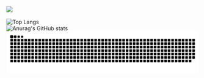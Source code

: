 <img src="https://capsule-render.vercel.app/api?type=venom&color=auto&height=150&section=header&text=hello&fontSize=90" />
<!--### Hi there 👋-->

<!--
**jjiyeong/jjiyeong** is a ✨ _special_ ✨ repository because its `README.md` (this file) appears on your GitHub profile.

Here are some ideas to get you started:
https://github.com/jjiyeong
- 🔭 I’m currently working on ...
- 🌱 I’m currently learning ...
- 👯 I’m looking to collaborate on ...
- 🤔 I’m looking for help with ...
- 💬 Ask me about ...
- 📫 How to reach me: ...
- 😄 Pronouns: ...
- ⚡ Fun fact: ...
-->

![Top Langs](https://github-readme-stats.vercel.app/api/top-langs/?username=jjiyeong&layout=compact&theme=dracula)
<br>
![Anurag's GitHub stats](https://github-readme-stats.vercel.app/api?username=jjiyeong&show_icons=true&theme=dracula)
![snake gif](https://github.com/jjiyeong/jjiyeong/blob/output/github-contribution-grid-snake.svg) 

